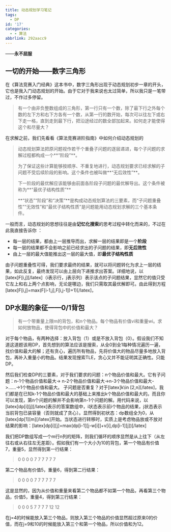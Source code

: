```yaml
---
title: 动态规划学习笔记
tags:
  - DP
id: '17'
categories:
  - - 算法
abbrlink: 292aacc9
---
```


——**永不屈服**

## 一切的开始——数字三角形

在《算法竞赛入门经典》这本书中，数字三角形出现于动态规划初步一章的开头，它也是我入门动态规划的开始。由于它对于我来说也太过简单，所以我只是一笔带过，不作过多停留。

> 有一个由非负整数组成的三角形，第一行只有一个数，除了最下行之外每个数的左下方和右下方各有一个数，从第一行的数开始，每次可以往左下或右下走一格，直到走到最下行，把沿途经过的数全部加起来。如何走才能使得这个和尽量大？

在求解之前，我们先看看《算法竞赛进阶指南》中如何介绍动态规划的

> 动态规划算法把原问题视作若干个重叠子问题的逐层递进，每个子问题的求解过程都构成一个**“阶段”**。
> 
> 为了保证这些计算能够按顺序、不重复地进行，动态规划要求已经求解的子问题不受后续阶段的影响。这个条件也被叫做**“无后效性”**。
> 
> 下一阶段的最优解应该能够由前面各阶段子问题的最优解导出。这个条件被称为**“最优子结构性质”**
> 
> **“状态”“阶段”和“决策”**是构成动态规划算法的三要素，而“子问题重叠性”“无效性”和“最优子结构性质”是问题能用动态规划求解的三个基本条件。

一般而言，动态规划的思想往往是由**记忆化搜索**的思考过程中转化而来的，不过在此我直接告诉你 ：

*   每一层的结果，都由上一层推导而出，求解一层的结果即是一个**阶段**
*   每一层的结果都不会影响之前已经求出的子问题的结果，即**无后效性**
*   由上一层的最大值能推出这一层的最大值，即**最优子结构性质**

由子问题重叠性可得，我们要求最终的结果，就可以将问题转化为求上一层的结果，如此反复，最终发现可以由上层向下递推求出答案。详细地说，以\[latex\]F\[i,j\]\[/latex\]（i表示行，j表示列）表示该点的子问题结果，显然它的值只受它左上和右上两个点影响，无论是哪边，我们只需取其最优解即可。由此得到方程\[latex\]F\[i,j\]=max(F\[i-1,j\],F\[i,j-1\])+1)\[/latex\]，

## DP水题的象征——0/1背包

> 有一个带重量上限m的背包，和n个物品。每个物品有价值vi和重量wi。求如何放物品，使得背包中的价值和最大？

对于每个物品，有两种选择：放入背包（1）或是不放入背包（0）。假设我们不知道这道题该用DP，首先想到的算法应该是搜索，从全0到全1每种情况遍历一遍，找价值和最大的解；还有贪心，遍历所有物品，先将价值大的物品尽量多地放入背包，再补入重量小的物品。结果发现搜索TLE，贪心又并不能证明其正确性。只能DP。

然后我们检查DP的三要素，对于我们要求的问题：n个物品价值和最大。它有子问题：n-1个物品价值和最大-> n-2个物品价值和最大->n-3个物品价值和最大->......->1个物品价值和最大。 子问题是否重复？对于\[latex\]k\\in \[2,n\]\[/latex\]，我们都是在已知k-1个物品价值和最大的基础上来推出k个物品价值和最大的。而且你可以发现，第n个问题的解并不会影响第n-1个问题的解。用代码来说，以\[latex\]dp\[i\]\[j\]\[/latex\]表示的答案数组中，i状态表示前i个物品的结果，j状态表示当前背包已装容量（否则就成了贪心）。显然得到初状态：dp数组全为0，从\[latex\]dp\[1\]\[m\]\[/latex\]开始。当状态进行转移时，实质上是考虑物品放或不放对结果的影响：\[latex\]dp\[i\]\[j\]=max(dp\[i-1\]\[j-w\[i\]\]+v\[i\],dp\[i-1\]\[j\])\[/latex\]

我们把DP数组写成一个m行n列的矩阵，则我们循环的顺序显然是从上往下（从左往右或从右往左无差距）。假如我们有一个大小为10的背包，第一个物品有价值7，重量5，显然得到第一行结果：

> 0 0 0 0 7 7 7 7 7 7

第二个物品有价值5，重量6，得到第二行结果：

> 0 0 0 0 7 7 7 7 7 7

这是显然的，因为从价值和重量来看第二个物品都不如第一个物品，再看第三个物品，价值5，重量4，得到第三行结果：

> 0 0 0 5 7 7 7 7 12 12

在j=4的时候能放入第三个物品，则放入第三个物品的价值显然超过原来0的价值，而在j=9和10的时候能放入第三个和第一个物品，所以价值和为12。